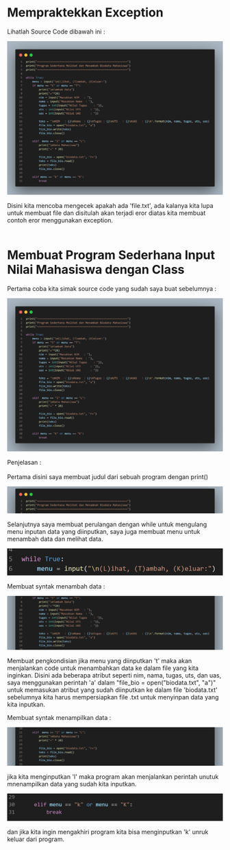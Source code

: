 # Mempraktekkan Exception 

Lihatlah Source Code dibawah ini : <br>

![gambar 1](asset/code.png)<br>
 
 Disini kita mencoba mengecek apakah ada 'file.txt', ada kalanya kita lupa untuk membuat file dan disitulah akan terjadi eror diatas kita membuat contoh eror menggunakan exception. <br>
<br>

# Membuat Program Sederhana Input Nilai Mahasiswa dengan Class

Pertama coba kita simak source code yang sudah saya buat sebelumnya : <br>

![gambar 1](asset/code.png)<br>

Penjelasan :<br>
<br>
Pertama disini saya membuat judul dari sebuah program dengan print()<br>

![gambar 1](asset/judul.png)<br>

Selanjutnya saya membuat perulangan dengan while untuk mengulang menu inputan data yang diinputkan, saya juga membuat menu untuk menambah data dan melihat data.<br>

![gambar 1](asset/menu.png)<br>

Membuat syntak menambah data :<br>

![gambar 1](asset/tambahcode.png)<br>

Membuat pengkondisian jika menu yang diinputkan 't' maka akan menjalankan code untuk menambahkan data ke dalam file yang kita inginkan. Disini ada beberapa atribut seperti nim, nama, tugas, uts, dan uas, saya menggunakan perintah 'a' dalam "file_bio = open("biodata.txt", "a")" untuk memasukan atribut yang sudah diinputkan ke dalam file 'biodata.txt' sebelumnya kita harus mempersiapkan file .txt untuk menyinpan data yang kita inputkan.<br>

Membuat syntak menampilkan data :<br>

![gambar 1](asset/lihatcode.png)<br>

jika kita menginputkan 'l' maka program akan menjalankan perintah unutuk mnenampilkan data yang sudah kita inputkan.<br>

![gambar 1](asset/keluar.png)<br>

dan jika kita ingin mengakhiri program kita bisa menginputkan 'k' unruk keluar dari program.<br>

